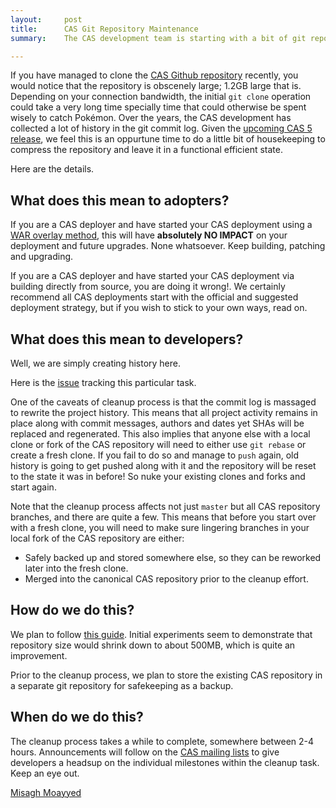 ```yaml
---
layout:     post
title:      CAS Git Repository Maintenance
summary:    The CAS development team is starting with a bit of git repository housekeeping. Here is how and why.

---
```


If you have managed to clone the [CAS Github repository](https://github.com/apereo/cas) recently, you would notice that the repository is obscenely large; 1.2GB large that is. Depending on your connection bandwidth, the initial `git clone` operation could take a very long time specially time that could otherwise be spent wisely to catch Pokémon. Over the years, the CAS development has collected a lot of history in the git commit log. Given the [upcoming CAS 5 release](https://github.com/apereo/cas/milestones), we feel this is an oppurtune time to do a little bit of housekeeping to compress the repository and leave it in a functional efficient state. 

Here are the details. 

## What does this mean to adopters?

If you are a CAS deployer and have started your CAS deployment using a [WAR overlay method](https://apereo.github.io/cas/development/installation/Maven-Overlay-Installation.html), this will have **absolutely NO IMPACT** on your deployment and future upgrades. None whatsoever. Keep building, patching and upgrading. 

If you are a CAS deployer and have started your CAS deployment via building directly from source, you are doing it wrong!. We certainly recommend all CAS deployments start with the official and suggested deployment strategy, but if you wish to stick to your own ways, read on. 

## What does this mean to developers?

Well, we are simply creating history here.

Here is the [issue](https://github.com/apereo/cas/issues/1814) tracking this particular task. 

One of the caveats of cleanup process is that the commit log is massaged to rewrite the project history. This means that all project activity remains in place along with commit messages, authors and dates yet SHAs will be replaced and regenerated. This also implies that anyone else with a local clone or fork of the CAS repository will need to either use `git rebase` or create a fresh clone. If you fail to do so and manage to `push` again, old history is going to get pushed along with it and the repository will be reset to the state it was in before! So nuke your existing clones and forks and start again. 

Note that the cleanup process affects not just `master` but all CAS repository branches, and there are quite a few. This means that before you start over with a fresh clone, you will need to make sure lingering branches in your local fork of the CAS repository are either:

- Safely backed up and stored somewhere else, so they can be reworked later into the fresh clone.
- Merged into the canonical CAS repository prior to the cleanup effort. 

## How do we do this?

We plan to follow [this guide](http://stevelorek.com/how-to-shrink-a-git-repository.html). Initial experiments seem to demonstrate that repository size would shrink down to about 500MB, which is quite an improvement. 

Prior to the cleanup process, we plan to store the existing CAS repository in a separate git repository for safekeeping as a backup.

## When do we do this?

The cleanup process takes a while to complete, somewhere between 2-4 hours. Announcements will follow on the [CAS mailing lists](https://apereo.github.io/cas/Mailing-Lists.html) to give developers a headsup on the individual milestones within the cleanup task. Keep an eye out. 


[Misagh Moayyed](https://twitter.com/misagh84)



